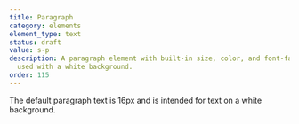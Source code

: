 ```yaml
---
title: Paragraph
category: elements
element_type: text
status: draft
value: s-p
description: A paragraph element with built-in size, color, and font-family. To be
  used with a white background.
order: 115
---
```

<p class="s-p">The default paragraph text is 16px and is intended for text on a white background.</p>